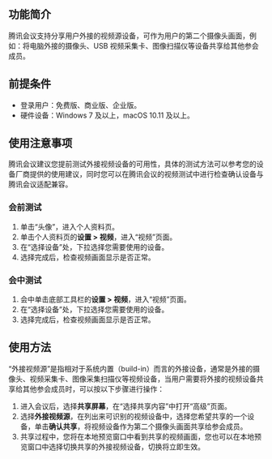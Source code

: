 ## 功能简介
腾讯会议支持分享用户外接的视频源设备，可作为用户的第二个摄像头画面，例如：将电脑外接的摄像头、USB 视频采集卡、图像扫描仪等设备共享给其他参会成员。

## 前提条件
- 登录用户：免费版、商业版、企业版。
- 硬件设备：Windows 7 及以上，macOS 10.11 及以上。

## 使用注意事项
腾讯会议建议您提前测试外接视频设备的可用性，具体的测试方法可以参考您的设备厂商提供的使用建议，同时您可以在腾讯会议的视频测试中进行检查确认设备与腾讯会议适配兼容。

### 会前测试
1. 单击“头像”，进入个人资料页。
2. 单击个人资料页的**设置 > 视频**，进入“视频”页面。
3. 在“选择设备”处，下拉选择您需要使用的设备。
4. 选择完成后，检查视频画面显示是否正常。

### 会中测试
1. 会中单击底部工具栏的**设置 > 视频**，进入“视频”页面。
2. 在“选择设备”处，下拉选择您需要使用的设备。
3. 选择完成后，检查视频画面显示是否正常。

## 使用方法
“外接视频源”是指相对于系统内置（build-in）而言的外接设备，通常是外接的摄像头、视频采集卡、图像采集扫描仪等视频设备，当用户需要将外接的视频设备共享给其他参会成员时，可以按以下步骤进行操作：
1. 进入会议后，选择**共享屏幕**，在“选择共享内容”中打开“高级”页面。
2. 选择**外接视频源**，在列出来可识别的视频设备中，选择您希望共享的一个设备，单击**确认共享**，将视频设备作为第二个摄像头画面共享给参会成员。
3. 共享过程中，您将在本地预览窗口中看到共享的视频画面，您也可以在本地预览窗口中选择切换共享的外接视频设备，切换将立即生效。
